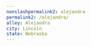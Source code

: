 ```yaml
---
﻿nonslashpermalink2: alejandra
permalink2: /alejandra/
alley: Alejandra
city: Lincoln
state: Nebraska
---
```

